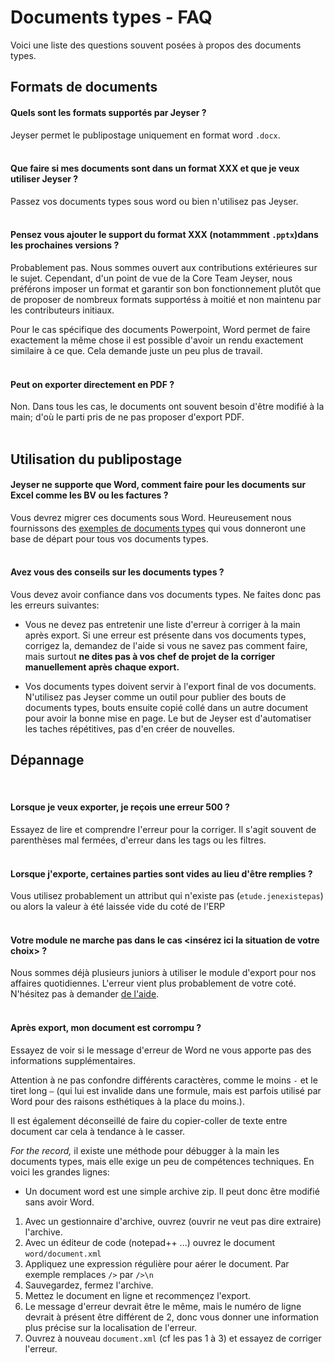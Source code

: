 # Documents types - FAQ

Voici une liste des questions souvent posées à propos des documents types.

## Formats de documents

 #### Quels sont les formats supportés par Jeyser ?
 
 Jeyser permet le publipostage uniquement en format word `.docx`.
  <br/><br/>

 #### Que faire si mes documents sont dans un format XXX et que je veux utiliser Jeyser ?
 
 Passez vos documents types sous word ou bien n'utilisez pas Jeyser.
  <br/><br/>

 #### Pensez vous ajouter le support du format XXX (notammment `.pptx`)dans les prochaines versions ?
 
 Probablement pas. Nous sommes ouvert aux contributions extérieures sur le sujet. Cependant, d'un point de vue 
 de la Core Team Jeyser, nous préférons imposer un format et garantir son bon fonctionnement plutôt 
 que de proposer de nombreux formats supportéss à moitié et non maintenu par les contributeurs initiaux. 
 
 Pour le cas spécifique des documents Powerpoint, Word permet de faire exactement la même chose 
 il est possible d'avoir un rendu exactement similaire à ce que. Cela demande juste un peu plus de travail.
  <br/><br/>

 #### Peut on exporter directement en PDF ?

 Non. Dans tous les cas, le documents ont souvent besoin d'être modifié à la main; d'où le parti pris de ne pas proposer
 d'export PDF.
 <br/><br/>


## Utilisation du publipostage

 #### Jeyser ne supporte que Word, comment faire pour les documents sur Excel comme les BV ou les factures ?
 
 Vous devrez migrer ces documents sous Word. Heureusement nous fournissons des [exemples de documents types](https://github.com/n7consulting/Incipio/tree/master/var/documents)
 qui vous donneront une base de départ pour tous vos documents types.
  <br/><br/>

 #### Avez vous des conseils sur les documents types ?
 
 Vous devez avoir confiance dans vos documents types. Ne faites donc pas les erreurs suivantes:
  
   - Vous ne devez pas entretenir une liste d'erreur à corriger à la main après export. Si une erreur est présente dans vos documents types,
   corrigez la, demandez de l'aide si vous ne savez pas comment faire, mais surtout 
   **ne dites pas à vos chef de projet de la corriger manuellement après chaque export.**
   
   
   - Vos documents types doivent servir à l'export final de vos documents. N'utilisez pas Jeyser comme un outil pour 
   publier des bouts de documents types, bouts ensuite copié collé dans un autre document pour avoir la bonne mise en page.
   Le but de Jeyser est d'automatiser les taches répétitives, pas d'en créer de nouvelles.



## Dépannage
 <br/>

 #### Lorsque je veux exporter, je reçois une erreur 500 ?
 
 Essayez de lire et comprendre l'erreur pour la corriger. Il s'agit souvent de parenthèses mal fermées, d'erreur dans les tags ou les filtres.
 <br/><br/>

 #### Lorsque j'exporte, certaines parties sont vides au lieu d'être remplies ?
 
 Vous utilisez probablement un attribut qui n'existe pas (`etude.jenexistepas`) ou alors la valeur à été laissée vide du coté de l'ERP
 <br/><br/>
 
 #### Votre module ne marche pas dans le cas <insérez ici la situation de votre choix> ?
 
 Nous sommes déjà plusieurs juniors à utiliser le module d'export pour nos affaires quotidiennes. 
 L'erreur vient plus probablement de votre coté. N'hésitez pas à demander [de l'aide](https://jeyser-crm.n7consulting.fr/support).
 <br/><br/>

 #### Après export, mon document est corrompu ?
 
 Essayez de voir si le message d'erreur de Word ne vous apporte pas des informations supplémentaires. 
 
 Attention à ne pas confondre différents caractères, comme le moins `-` et le tiret long `—`
 (qui lui est invalide dans une formule, mais est parfois utilisé par Word pour des raisons esthétiques à la place du moins.). 
 
 Il est également déconseillé de faire du copier-coller de texte entre document car cela à tendance à le casser.

 
 *For the record,* il existe une méthode pour débugger à la main les documents types, mais elle exige un peu de compétences
 techniques. En voici les grandes lignes:
 
   - Un document word est une simple archive zip. Il peut donc être modifié sans avoir Word.
   1. Avec un gestionnaire d'archive, ouvrez (ouvrir ne veut pas dire extraire) l'archive.
   2. Avec un éditeur de code (notepad++ ...) ouvrez le document `word/document.xml`
   3. Appliquez une expression régulière pour aérer le document. Par exemple remplaces `/>` par `/>\n`
   4. Sauvegardez, fermez l'archive.
   5. Mettez le document en ligne et recommençez l'export.
   6. Le message d'erreur devrait être le même, mais le numéro de ligne devrait à présent être différent de 2, 
      donc vous donner une information plus précise sur la localisation de l'erreur.
   7. Ouvrez à nouveau `document.xml` (cf les pas 1 à 3) et essayez de corriger l'erreur.

